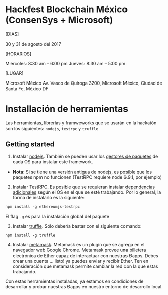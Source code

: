 # Hackfest Blockchain México (ConsenSys + Microsoft)

[DIAS]

30 y 31 de agosto del 2017

[HORARIOS]

Miércoles: 8:30 am – 6:00 pm
Jueves: 8:30 am – 5:00 pm

[LUGAR]

Microsoft México
Av. Vasco de Quiroga 3200, Microsoft México, Ciudad de Santa Fe, México DF

# Installación de herramientas

Las herramientas, librerías y framweworks que se usarán en la hackatón son los siguientes: `nodejs`, `testrpc` y `truffle`

## Getting started

1) Instalar [nodejs](https://nodejs.org/en/download/). También se pueden usar los [gestores de paquetes](https://nodejs.org/en/download/package-manager/) de cada OS para instalar este framework.
* **Nota:** Si se tiene una versión antigua de nodejs, es posible que los paquetes npm no funcionen (TestRPC requiere node 6.9.1, por ejemplo)

2) Instalar TestRPC. Es posible que se requieran instalar [dependencias adicionales](https://github.com/ethereumjs/testrpc) según el OS en el que se esté trabajando.
Por lo general, la forma de instalarlo es la siguiente:
```
npm install -g ethereumjs-testrpc
```
El flag `-g` es para la instalación global del paquete

3) Instalar [truffle](https://truffle.readthedocs.io/en/latest/getting_started/installation/). Sólo debería bastar con el siguiente comando:
```
npm install -g truffle
```
4) Instalar [metamask](https://chrome.google.com/webstore/detail/metamask/nkbihfbeogaeaoehlefnkodbefgpgknn). Metamask es un plugin que se agrega en el navegador web Google Chrome. Metamask provee una billetera electrónica de Ether capaz de interactuar con nuestras Đapps. Debes crear una cuenta ... listo! ya puedes enviar y recibir Ether. Ten en consideración que metamask permite cambiar la red con la que estas trabajando.


Con estas herramientas instaladas, ya estamos en condiciones de desarrollar y probar nuestras Đapps en nuestro entorno de desarrollo local.
